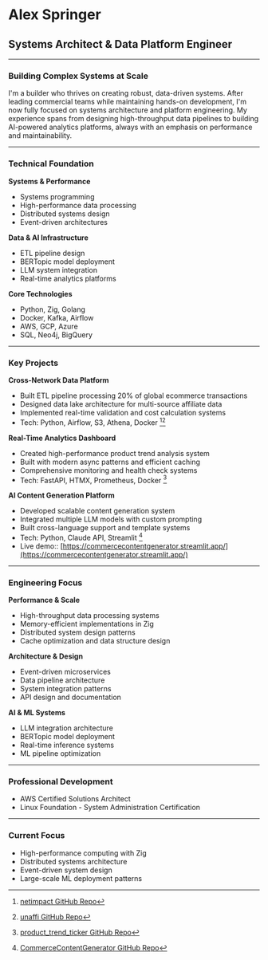# Alex Springer
## Systems Architect & Data Platform Engineer

---

### Building Complex Systems at Scale

I'm a builder who thrives on creating robust, data-driven systems. After leading commercial teams while maintaining hands-on development, I'm now fully focused on systems architecture and platform engineering. My experience spans from designing high-throughput data pipelines to building AI-powered analytics platforms, always with an emphasis on performance and maintainability.

---

### Technical Foundation

**Systems & Performance**
- Systems programming
- High-performance data processing
- Distributed systems design
- Event-driven architectures

**Data & AI Infrastructure**
- ETL pipeline design
- BERTopic model deployment
- LLM system integration
- Real-time analytics platforms

**Core Technologies**
- Python, Zig, Golang
- Docker, Kafka, Airflow
- AWS, GCP, Azure
- SQL, Neo4j, BigQuery

---

### Key Projects

**Cross-Network Data Platform**
- Built ETL pipeline processing 20% of global ecommerce transactions
- Designed data lake architecture for multi-source affiliate data
- Implemented real-time validation and cost calculation systems
- Tech: Python, Airflow, S3, Athena, Docker [^1][^2]

**Real-Time Analytics Dashboard**
- Created high-performance product trend analysis system
- Built with modern async patterns and efficient caching
- Comprehensive monitoring and health check systems
- Tech: FastAPI, HTMX, Prometheus, Docker [^3]

**AI Content Generation Platform**
- Developed scalable content generation system
- Integrated multiple LLM models with custom prompting
- Built cross-language support and template systems
- Tech: Python, Claude API, Streamlit [^4]
- Live demo:: [https://commercecontentgenerator.streamlit.app/](https://commercecontentgenerator.streamlit.app/)

---

### Engineering Focus

**Performance & Scale**
- High-throughput data processing systems
- Memory-efficient implementations in Zig
- Distributed system design patterns
- Cache optimization and data structure design

**Architecture & Design**
- Event-driven microservices
- Data pipeline architecture
- System integration patterns
- API design and documentation

**AI & ML Systems**
- LLM integration architecture
- BERTopic model deployment
- Real-time inference systems
- ML pipeline optimization

---

### Professional Development

- AWS Certified Solutions Architect
- Linux Foundation - System Administration Certification

---

### Current Focus
- High-performance computing with Zig
- Distributed systems architecture
- Event-driven system design
- Large-scale ML deployment patterns

[^1]: [netimpact GitHub Repo](https://github.com/jalexspringer/netimpact#:~:text=Full%20document,more%20information.)
[^2]: [unaffi GitHub Repo](https://github.com/jalexspringer/unaffi#:~:text=Full%20document,more%20information.)
[^3]: [product_trend_ticker GitHub Repo](https://github.com/jalexspringer/product_trend_ticker#:~:text=Full%20document,more%20information.)
[^4]: [CommerceContentGenerator GitHub Repo](https://github.com/jalexspringer/CommerceContentGenerator#:~:text=Full%20document,more%20information.)
